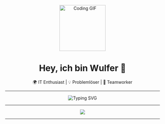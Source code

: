 <!-- Oberer Header-Bereich mit großem Emoji -->
<div align="center">
  <img src="https://avatars.githubusercontent.com/u/58594707?v=4" width="150" alt="Coding GIF">
  <h1>Hey, ich bin Wulfer 👋</h1>
  <p>🌍 IT Enthusiast | 💡 Problemlöser | 🤝 Teamworker</p>
</div>

---

<!-- Einführung in außergewöhnlichem Stil -->
<p align="center">
  <img src="https://readme-typing-svg.demolab.com?font=Sans&center=true&pause=1000&color=FFFFFF&width=435&lines=Willkommen+auf+meinem+Github+Profil!;Siehe+dich+gerne+ein+wenig+um!" alt="Typing SVG">
</p>

---

<div align="center">
  <a href="https://discord.com/users/688995492285120567"><img src="https://lanyard.cnrad.dev/api/688995492285120567?hideBadges=true" /></a>
</div>

---
